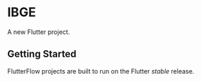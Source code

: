 # IBGE

A new Flutter project.

## Getting Started

FlutterFlow projects are built to run on the Flutter _stable_ release.
